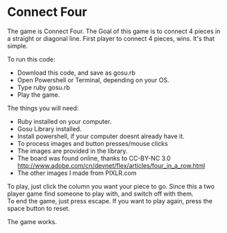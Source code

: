 Connect Four
============

The game is Connect Four. The Goal of this game is to connect
4 pieces in a straight or diagonal line. First player to 
connect 4 pieces, wins. It's that simple.

To run this code:
- Download this code, and save as gosu.rb
- Open Powershell or Terminal, depending on your OS.
- Type ruby gosu.rb
- Play the game.

The things you will need:

- Ruby installed on your computer.
- Gosu Library installed.
- Install powershell, if your computer doesnt already have it.
 - To process images and button presses/mouse clicks
- The images are provided in the library.
 - The board was found online, thanks to CC-BY-NC 3.0
    http://www.adobe.com/cn/devnet/flex/articles/four_in_a_row.html
- The other images I made from PIXLR.com

To play, just click the column you want your piece to go.
Since this a two player game find someone to play with, and switch off with them. 		
To end the game, just press escape.
If you want to play again, press the space button to reset.

The game works.